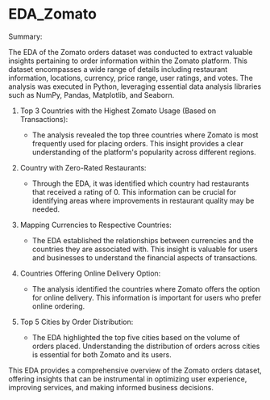 # EDA_Zomato
Summary:

The EDA of the Zomato orders dataset was conducted to extract valuable insights pertaining to order information within the Zomato platform. This dataset encompasses a wide range of details including restaurant information, locations, currency, price range, user ratings, and votes. The analysis was executed in Python, leveraging essential data analysis libraries such as NumPy, Pandas, Matplotlib, and Seaborn.

1. Top 3 Countries with the Highest Zomato Usage (Based on Transactions):
   - The analysis revealed the top three countries where Zomato is most frequently used for placing orders. This insight provides a clear understanding of the platform's popularity across different regions.

2. Country with Zero-Rated Restaurants:
   - Through the EDA, it was identified which country had restaurants that received a rating of 0. This information can be crucial for identifying areas where improvements in restaurant quality may be needed.

3. Mapping Currencies to Respective Countries:
   - The EDA established the relationships between currencies and the countries they are associated with. This insight is valuable for users and businesses to understand the financial aspects of transactions.

4. Countries Offering Online Delivery Option:
   - The analysis identified the countries where Zomato offers the option for online delivery. This information is important for users who prefer online ordering.

5. Top 5 Cities by Order Distribution:
   - The EDA highlighted the top five cities based on the volume of orders placed. Understanding the distribution of orders across cities is essential for both Zomato and its users.

This EDA provides a comprehensive overview of the Zomato orders dataset, offering insights that can be instrumental in optimizing user experience, improving services, and making informed business decisions.
